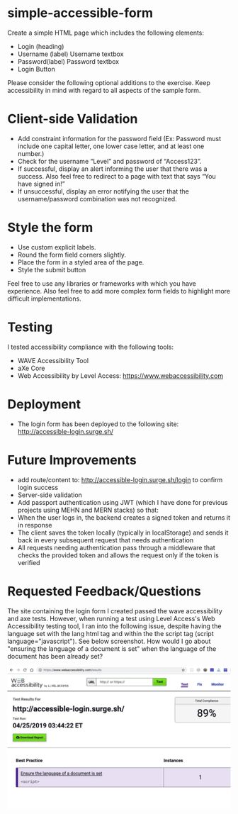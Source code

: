 # simple-accessible-form
Create a simple HTML page which includes the following elements: 

* Login (heading)
* Username (label) Username textbox
* Password(label) Password textbox
* Login Button

 Please consider the following optional additions to the exercise. Keep accessibility in mind with regard to all aspects of the sample form.

# Client-side Validation
* Add constraint information for the password field (Ex: Password must include one capital letter, one lower case letter, and at least one number.)
* Check for the username “Level” and password of “Access123”.
* If successful, display an alert informing the user that there was a success. Also feel free to redirect to a page with text that says “You have signed in!”
* If unsuccessful, display an error notifying the user that the username/password combination was not recognized.

# Style the form
* Use custom explicit labels.
* Round the form field corners slightly.
* Place the form in a styled area of the page.
* Style the submit button


Feel free to use any libraries or frameworks with which you have experience. Also feel free to add more complex form fields to highlight more difficult implementations. 

# Testing
I tested accessibility compliance with the following tools:
* WAVE Accessibility Tool
* aXe Core 
* Web Accessibility by Level Access: https://www.webaccessibility.com 

# Deployment
* The login form has been deployed to the following site: http://accessible-login.surge.sh/ 

# Future Improvements
* add route/content to: http://accessible-login.surge.sh/login to confirm login success 
* Server-side validation
* Add passport authentication using JWT (which I have done for previous projects using MEHN and MERN stacks) so that: 
* When the user logs in, the backend creates a signed token and returns it in response
* The client saves the token locally (typically in localStorage) and sends it back in every subsequent request that needs authentication
* All requests needing authentication pass through a middleware that checks the provided token and allows the request only if the token is verified

# Requested Feedback/Questions
The site containing the login form I created passed the wave accessibility and axe tests. However, when running a test using Level Access's Web Accessibility testing tool, I ran into the following issue, despite having the language set with the lang html tag and within the the script tag (script language="javascript"). See below screenshot. How would I go about "ensuring the language of a document is set" when the language of the document has been already set? 

![Alt text](levelaccess.jpg "Level Access Test Results") 